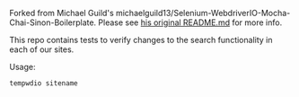 Forked from Michael Guild's michaelguild13/Selenium-WebdriverIO-Mocha-Chai-Sinon-Boilerplate. Please see [his original README.md](https://github.com/michaelguild13/Selenium-WebdriverIO-Mocha-Chai-Sinon-Boilerplate/blob/master/README.md) for more info.

This repo contains tests to verify changes to the search functionality in each of our sites.

Usage:

`tempwdio sitename` 
